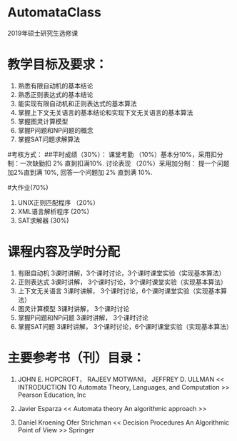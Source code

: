 # AutomataClass
2019年硕士研究生选修课
# 教学目标及要求：
1.	熟悉有限自动机的基本结论
2.	熟悉正则表达式的基本结论
3.	能实现有限自动机和正则表达式的基本算法
4.	掌握上下文无关语言的基本结论和实现下文无关语言的基本算法
5.	掌握图灵计算模型
6.	掌握P问题和NP问题的概念
7.	掌握SAT问题求解算法


#考核方式： 
##平时成绩（30%）：
课堂考勤 （10%）基本分10%，采用扣分制：一次缺勤扣 2% 直到扣满10%.
讨论表现 （20%）采用加分制： 提一个问题加2%直到满 10%, 回答一个问题加 2%      直到满 10%.

#大作业(70%) 
1.	UNIX正则匹配程序 （20%）
2.	XML语言解析程序  (20%)
3.	SAT求解器  (30%)


# 课程内容及学时分配

1.	有限自动机 3课时讲解，3个课时讨论，3个课时课堂实验（实现基本算法）
2.	正则表达式 3课时讲解， 3个课时讨论，3个课时课堂实验（实现基本算法）
3.	上下文无关语言 3课时讲解， 3个课时讨论，6个课时课堂实验（实现基本算法）
4.	图灵计算模型   3课时讲解， 3个课时讨论
5.	掌握P问题和NP问题 3课时讲解， 3个课时讨论
6.	掌握SAT问题 3课时讲解， 3个课时讨论，6个课时课堂实验（实现基本算法）

# 主要参考书（刊）目录：

1. JOHN E. HOPCROFT，
RAJEEV MOTWANI，
JEFFREY D. ULLMAN
<< INTRODUCTION TO Automata Theory, Languages, and Computation >>
Pearson Education, Inc


2. Javier Esparza
<< Automata theory An algorithmic approach >>


3. Daniel Kroening Ofer Strichman
<< Decision Procedures An Algorithmic Point of View >>
Springer




